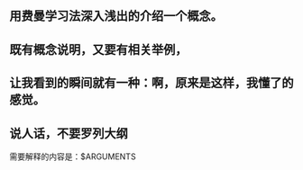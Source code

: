 ## 用费曼学习法深入浅出的介绍一个概念。
## 既有概念说明，又要有相关举例，
## 让我看到的瞬间就有一种：啊，原来是这样，我懂了的感觉。
## 说人话，不要罗列大纲

需要解释的内容是：$ARGUMENTS